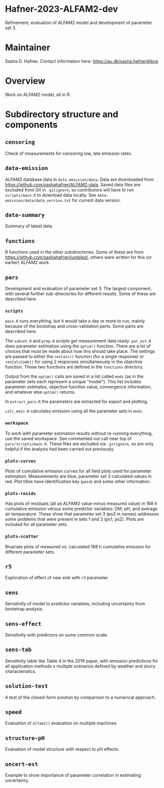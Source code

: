 # Hafner-2023-ALFAM2-dev
Refinement, evaluation of ALFAM2 model and development of parameter set 3.

# Maintainer
Sasha D. Hafner.
Contact information here: <https://au.dk/sasha.hafner@bce>.

# Overview
Work on ALFAM2 model, all in R.

# Subdirectory structure and components

## `censoring`
Check of measurements for censoring low, late emission rates.

## `data-emission`
ALFAM2 database data in `data-emission/data`. 
Data are downloaded from <https://github.com/sashahafner/ALFAM2-data>.
Saved data files are excluded from Git in `.gitignore`, so contributors will have to run `scripts/main.R` to download data locally.
See `data-emission/data/data_version.txt` for current data version.

## `data-summary`
Summary of latest data.

## `functions`
R functions used in the other subdirectories.
Some of these are from <https://github.com/sashahafner/jumbled/>, others were written for this (or earlier) ALFAM2 work.

## `pars`
Development and evaluation of parameter set 3.
The largest component, with several further sub-directories for different results.
Some of these are described here.

### `scripts`
`main.R` runs everything, but it would take a day or more to run, mainly because of the bootstrap and cross-validation parts.
Some parts are described here.

The `subset.R` and `prep.R` scripts get measurement data ready.
`par_est.R` does parameter estimation using the `optim()` function.
There are a lot of choices that must be made about how this should take place.
The settings are passed to either the `resCalc()` function (for a single response) or `resCalcComb()` for using 2 responses simultaneously in the objective function.
These two functions are defined in the `functions` directory.

Output from the `optim()` calls are saved in a list called `mods` (as in the parameter sets each represent a unique "model").
This list includes parameter estimates, objective function value, convergence information, and whatever else `optim()` returns.

In `extract_pars.R` the parameters are extracted for export and plotting.

`calc_emis.R` calculates emission using all the parameter sets in `mods`.

### `workspace`
To work with parameter estimation results without re-running everything, use the saved workspace.
See commented out call near top of `pars/scripts/main.R`.
These files are excluded via `.gitignore`, so are only helpful if the analysis had been carried out previously.

### `plots-curves`
Plots of cumulative emission curves for all field plots used for parameter estimation.
Measurements are blue, parameter set 3 calculated values in red.
Plot titles have identification key (`pmid`) and some other information.

### `plots-resids`
Has plots of residuals (all as ALFAM2 value minus measured value) in 168 h cumulative emission versus some predictor variables: DM, pH, and average air temperature.
These show that parameter set 3 (ps3 in names) addresses some problems that were present in sets 1 and 2 (ps1, ps2).
Plots are included for all parameter sets.

### `plots-scatter`
Bivariate plots of measured vs. calculated 168 h cumulative emission for different parameter sets.

## `r5`
Exploration of effect of new sink with `r5` parameter.

## `sens`
Sensitivity of model to predictor variables, including uncertainty from bootstrap analysis.

## `sens-effect`
Sensitivity with predictors on some common scale.

## `sens-tab`
Sensitivity table like Table 4 in the 2019 paper, with emission predictions for all application methods x multiple scenarios defined by weather and slurry characteristics.

## `solution-test`
A test of the closed-form solution by comparison to a numerical approach.

## `speed`
Evaluation of `alfam2()` evaluation on multiple machines.

## `structure-pH`
Evaluation of model structure with respect to pH effects.

## `uncert-est`
Example to show importance of parameter correlation in estimating uncertainty.
